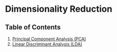 # Dimensionality Reduction

## Table of Contents

1. [Principal Component Analysis (PCA)](1_Principal_Component_Analysis_(PCA))
2. [Linear Discriminant Analysis (LDA)](2_Linear_Discriminant_Analysis_(LDA))